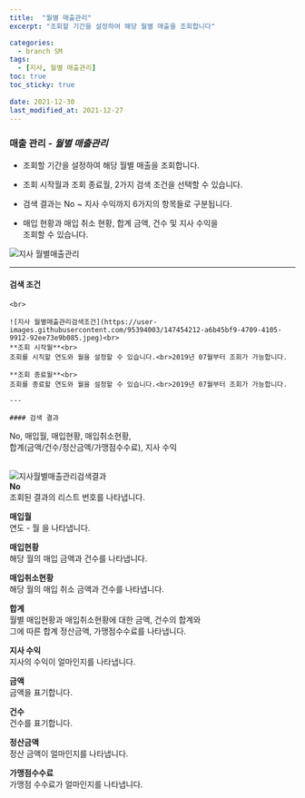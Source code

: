 ```yaml
---
title:  "월별 매출관리"
excerpt: "조회할 기간을 설정하여 해당 월별 매출을 조회합니다"

categories:
  - branch SM
tags:
  - [지사, 월별 매출관리]
toc: true
toc_sticky: true
 
date: 2021-12-30
last_modified_at: 2021-12-27
---
```

### 매출 관리 - *월별 매출관리*
- 조회할 기간을 설정하여 해당 월별 매출을 조회합니다.

- 조회 시작월과 조회 종료월, 2가지 검색 조건을 선택할 수 있습니다.

- 검색 결과는 No ~ 지사 수익까지 6가지의 항목들로 구분됩니다.

- 매입 현황과 매입 취소 현황, 합계 금액, 건수 및 지사 수익을<br>조회할 수 있습니다.

![지사 월별매출관리](https://user-images.githubusercontent.com/95394003/147454096-9b104ab7-283e-4143-8fdb-77a39ae607b9.jpeg)

---

#### 검색 조건
```조회 시작월, 조회 종료월<br>
<br>

![지사 월별매출관리검색조건](https://user-images.githubusercontent.com/95394003/147454212-a6b45bf9-4709-4105-9912-92ee73e9b085.jpeg)<br>
**조회 시작월**<br>
조회를 시직할 연도와 월을 설정할 수 있습니다.<br>2019년 07월부터 조회가 가능합니다.

**조회 종료월**<br>
조회를 종료할 연도와 월을 설정할 수 있습니다.<br>2019년 07월부터 조회가 가능합니다.

---

#### 검색 결과
```
No, 매입월, 매입현황, 매입취소현황,<br>합계(금액/건수/정산금액/가맹점수수료), 지사 수익<br>
<br>

![지사월별매출관리검색결과](https://user-images.githubusercontent.com/95394003/147457161-321a3afd-2dc6-40fe-a1fd-3c10e8edc2f1.jpeg)<br>
**No**<br>
조회된 결과의 리스트 번호를 나타냅니다.

**매입월**<br>
연도 - 월 을 나타냅니다.

**매입현황**<br>
해당 월의 매입 금액과 건수를 나타냅니다.

**매입취소현황**<br>
해당 월의 매입 취소 금액과 건수를 나타냅니다.

**합계**<br>
월별 매입현황과 매입취소현황에 대한 금액, 건수의 합계와<br>그에 따른 합계 정산금액, 가맹점수수료를 나타냅니다.

**지사 수익**<br>
지사의 수익이 얼마인지를 나타냅니다.

**금액**<br>
금액을 표기합니다.

**건수**<br>
건수를 표기합니다.

**정산금액**<br>
정산 금액이 얼마인지를 나타냅니다.

**가맹점수수료**<br>
가맹점 수수료가 얼마인지를 나타냅니다.